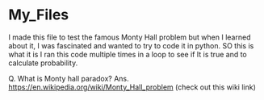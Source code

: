 # My_Files
I made this file to test the famous Monty Hall problem but when I learned about it, I was fascinated and wanted to try to code it in python. SO this is what it is
I ran this code multiple times in a loop to see if It is true and to calculate probability.

Q. What is Monty hall paradox?
Ans. https://en.wikipedia.org/wiki/Monty_Hall_problem (check out this wiki link)

